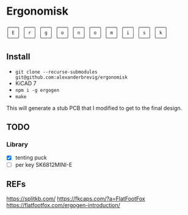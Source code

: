 # Ergonomisk

```
╭───╮ ╭───╮ ╭───╮ ╭───╮ ╭───╮ ╭───╮ ╭───╮ ╭───╮ ╭───╮ ╭───╮  
│ E │ │ r │ │ g │ │ o │ │ n │ │ o │ │ m │ │ i │ │ s │ │ k │  
╰───╯ ╰───╯ ╰───╯ ╰───╯ ╰───╯ ╰───╯ ╰───╯ ╰───╯ ╰───╯ ╰───╯  
```

## Install

* `git clone --recurse-submodules git@github.com:alexanderbrevig/ergonomisk`
* KiCAD 7
* `npm i -g ergogen`
* `make`

This will generate a stub PCB that I modified to get to the final design.

## TODO

### Library 

- [x] tenting puck
- [ ] per key SK6812MINI-E

## REFs

https://splitkb.com/
https://fkcaps.com/?a=FlatFootFox
https://flatfootfox.com/ergogen-introduction/
